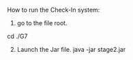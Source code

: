 How to run the Check-In system:
1. go to the file root.

  cd ./G7

2. Launch the Jar file.
java -jar stage2.jar
